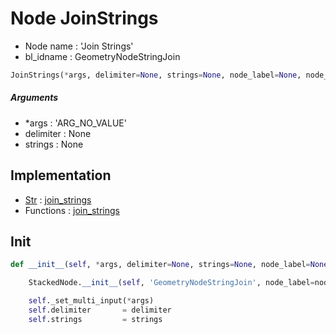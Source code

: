 # Node JoinStrings

- Node name : 'Join Strings'
- bl_idname : GeometryNodeStringJoin


``` python
JoinStrings(*args, delimiter=None, strings=None, node_label=None, node_color=None)
```
##### Arguments

- *args : 'ARG_NO_VALUE'
- delimiter : None
- strings : None

## Implementation

- [Str](/docs/GeoNodes/Str.md) : [join_strings](/docs/GeoNodes/Str.md#join_strings)
- Functions : [join_strings](/docs/GeoNodes/GeoNodes.md#join_strings)

## Init

``` python
def __init__(self, *args, delimiter=None, strings=None, node_label=None, node_color=None):

    StackedNode.__init__(self, 'GeometryNodeStringJoin', node_label=node_label, node_color=node_color)

    self._set_multi_input(*args)
    self.delimiter       = delimiter
    self.strings         = strings
```
